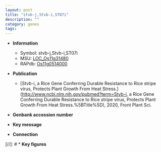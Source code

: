 ```yaml
---
layout: post
title: "stvb-j,Stvb-i,ST07i"
description: ""
category: genes
tags: 
---
```


* **Information**  
    + Symbol: stvb-j,Stvb-i,ST07i  
    + MSU: [LOC_Os11g31480](http://rice.uga.edu/cgi-bin/ORF_infopage.cgi?orf=LOC_Os11g31480)  
    + RAPdb: [Os11g0514000](http://rapdb.dna.affrc.go.jp/viewer/gbrowse_details/irgsp1?name=Os11g0514000)  

* **Publication**  
    + [Stvb-i, a Rice Gene Conferring Durable Resistance to Rice stripe virus, Protects Plant Growth From Heat Stress.](http://www.ncbi.nlm.nih.gov/pubmed?term=Stvb-i, a Rice Gene Conferring Durable Resistance to Rice stripe virus, Protects Plant Growth From Heat Stress.%5BTitle%5D), 2020, Front Plant Sci.

* **Genbank accession number**  

* **Key message**  

* **Connection**  

[//]: # * **Key figures**  


